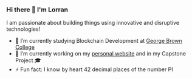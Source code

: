 ### Hi there 👋 I'm Lorran

I am passionate about building things using innovative and disruptive technologies!

- 🌱 I’m currently studying Blockchain Development at [George Brown College](https://www.georgebrown.ca/)
- 🔭 I’m currently working on my [personal website](https://github.com/LorranSutter/lorransutter.github.io) and in my Capstone Project 🎓
- ⚡ Fun fact: I know by heart 42 decimal places of the number PI

<!--
**LorranSutter/LorranSutter** is a ✨ _special_ ✨ repository because its `README.md` (this file) appears on your GitHub profile.

Here are some ideas to get you started:

- 👯 I’m looking to collaborate on ...
- 🤔 I’m looking for help with ...
- 💬 Ask me about ...
- 📫 How to reach me: ...
- 😄 Pronouns: ...
-->
